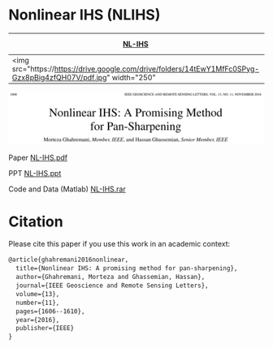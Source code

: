 # Nonlinear IHS (NLIHS)

| [NL-IHS](files/Ghahremani_LGRS.2016.2597271.pdf)  | [NL-IHS.pdf](files/Ghahremani_LGRS.2016.2597271.pdf)      |
|------------|-------------|
| <img src="https://https://drive.google.com/drive/folders/14tEwY1MfFc0SPyg-Gzx8pBig4zfQH07V/pdf.jpg" width="250" | <img src="https://mk0jobadderjftub56m0.kinstacdn.com/wp-content/uploads/stackoverflow.com-300.jpg" width="250">



![Alt text](files/nlihs.PNG?raw=true)

Paper [NL-IHS.pdf](files/Ghahremani_LGRS.2016.2597271.pdf)

PPT [NL-IHS.ppt](files/Ghahremani_PowerPoint.pdf)

Code and Data (Matlab) [NL-IHS.rar](files/Code_and_Data.rar)


# Citation
Please cite this paper if you use this work in an academic context:

```diff
@article{ghahremani2016nonlinear,
  title={Nonlinear IHS: A promising method for pan-sharpening},
  author={Ghahremani, Morteza and Ghassemian, Hassan},
  journal={IEEE Geoscience and Remote Sensing Letters},
  volume={13},
  number={11},
  pages={1606--1610},
  year={2016},
  publisher={IEEE}
}
```
